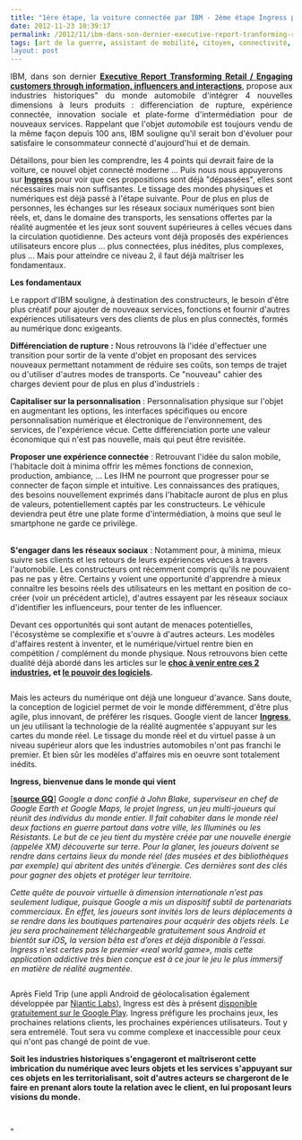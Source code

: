 ```yaml
---
title: "1ère étape, la voiture connectée par IBM - 2ème étape Ingress par Google"
date: 2012-11-23 10:39:17
permalink: /2012/11/ibm-dans-son-dernier-executive-report-tranforming-retail-engaging-customers-through-information-influencers-and-interacti.html
tags: [art de la guerre, assistant de mobilité, citoyen, connectivité, économie de l'expérience, google, innovation, intelligence collective, internet, internet des objets, pensée complexe]
layout: post
---
```


<p style="text-align: justify">IBM, dans son dernier <strong><a href="http://www-935.ibm.com/services/us/gbs/thoughtleadership/ibv-transforming-automotive-retail.html" target="_blank">Executive Report Transforming Retail / Engaging customers through information, influencers and interactions</a></strong>, propose aux industries historiques" du monde automobile d'intégrer 4 nouvelles dimensions à leurs produits : differenciation de rupture, expérience connectée, innovation sociale et plate-forme d'intermédiation pour de nouveaux services. Rappelant que l'objet <em>automobile</em> est toujours vendu de la même façon depuis 100 ans, IBM souligne qu'il serait bon d'évoluer pour satisfaire le consommateur connecté d'aujourd'hui et de demain.</p> <p style=""text-align: justify"">Détaillons, pour bien les comprendre, les 4 points qui devrait faire de la voiture, ce nouvel objet connecté moderne ... Puis nous nous appuyerons sur <strong><a href=""https://play.google.com/store/apps/details?id=com.nianticproject.ingress"" target=""_blank"">Ingress</a></strong> pour voir que ces propositions sont déjà "dépassées", elles sont nécessaires mais non suffisantes. Le tissage des mondes physiques et numériques est déjà passé à l'étape suivante. Pour de plus en plus de personnes, les échanges sur les réseaux sociaux numériques sont bien réels, et, dans le domaine des transports, les sensations offertes par la réalité augmentée et les jeux sont souvent supérieures à celles vécues dans la circulation quotidienne. Des acteurs vont déjà proposés des expériences utilisateurs encore plus ... plus connectées, plus inédites, plus complexes, plus ... Mais pour atteindre ce niveau 2, il faut déjà maîtriser les fondamentaux.</p>   <!--more-->  <p style=""text-align: justify""><strong>Les fondamentaux</strong></p> <p style=""text-align: justify"">Le rapport d'IBM souligne, à destination des constructeurs, le besoin d'être plus créatif pour ajouter de nouveaux services, fonctions et fournir d'autres expériences utilisateurs vers des clients de plus en plus connectés, formés au numérique donc exigeants.</p> <p style=""text-align: justify""> <a class=""asset-img-link"" href="https://gabrielplassat.github.io/transportsdufutur/wp-content/uploads/sites/6/old/6a0120a66d2ad4970b017c33de95ee970b-pi.jpg""><img alt=""Ibm1"" border=""0"" class=""asset  asset-image at-xid-6a0120a66d2ad4970b017c33de95ee970b image-full"" src=""/wp-content/uploads/sites/6/old/6a0120a66d2ad4970b017c33de95ee970b-800wi.jpg"" title=""Ibm1"" /></a><br /><strong>Différenciation de rupture :</strong> Nous retrouvons là l'idée d'effectuer une transition pour sortir de la vente d'objet en proposant des services nouveaux permettant notamment de réduire ses coûts, son temps de trajet ou d'utiliser d'autres modes de transports. Ce "nouveau" cahier des charges devient pour de plus en plus d'industriels :</p> <p style=""text-align: justify""> <a class=""asset-img-link"" href="https://gabrielplassat.github.io/transportsdufutur/wp-content/uploads/sites/6/old/6a0120a66d2ad4970b017c33de9a83970b-pi.jpg""><img alt=""Ibm2"" border=""0"" class=""asset  asset-image at-xid-6a0120a66d2ad4970b017c33de9a83970b image-full"" src=""/wp-content/uploads/sites/6/old/6a0120a66d2ad4970b017c33de9a83970b-800wi.jpg"" title=""Ibm2"" /></a><br /><strong>Capitaliser sur la personnalisation</strong> : Personnalisation physique sur l'objet en augmentant les options, les interfaces spécifiques ou encore personnalisation numérique et électronique de l'environnement, des services, de l'expérience vécue. Cette différenciation porte une valeur économique qui n'est pas nouvelle, mais qui peut être revisitée.</p> <p style=""text-align: justify""><strong>Proposer une expérience connectée</strong> : Retrouvant l'idée du salon mobile, l'habitacle doit à minima offrir les mêmes fonctions de connexion, production, ambiance, ... Les IHM ne pourront que progresser pour se connecter de façon simple et intuitive. Les connaissances des pratiques, des besoins nouvellement exprimés dans l'habitacle auront de plus en plus de valeurs, potentiellement captés par les constructeurs. Le véhicule deviendra peut être une plate forme d'intermédiation, à moins que seul le smartphone ne garde ce privilège. </p> <p style=""text-align: justify"">  <a class=""asset-img-link"" href="https://gabrielplassat.github.io/transportsdufutur/wp-content/uploads/sites/6/old/6a0120a66d2ad4970b017d3e0d79ba970c-pi.jpg""><img alt=""Ibm3"" border=""0"" class=""asset  asset-image at-xid-6a0120a66d2ad4970b017d3e0d79ba970c image-full"" src=""/wp-content/uploads/sites/6/old/6a0120a66d2ad4970b017d3e0d79ba970c-800wi.jpg"" title=""Ibm3"" /></a><br /><strong>S'engager dans les réseaux sociaux</strong> : Notamment pour, à minima, mieux suivre ses clients et les retours de leurs expériences vécues à travers l'automobile. Les constructeurs ont récemment compris qu'ils ne pouvaient pas ne pas y être. Certains y voient une opportunité d'apprendre à mieux connaître les besoins réels des utilisateurs en les mettant en position de co-créer (voir un précédent article), d'autres essayent par les réseaux sociaux d'identifier les influenceurs, pour tenter de les influencer.</p> <p style=""text-align: justify"">Devant ces opportunités qui sont autant de menaces potentielles, l'écosystème se complexifie et s'ouvre à d'autres acteurs. Les modèles d'affaires restent à inventer, et le numérique/virtuel rentre bien en compétition / complément du monde physique. Nous retrouvons bien cette dualité déjà abordé dans les articles sur le <strong><a href="https://gabrielplassat.github.io/transportsdufutur/2012/09/lindustrie-automobile-a-choisi-de-concevoir-developper-et-commercialiser-des-produits-qui-sadaptent-a-tous-les-territoires.html"" target=""_blank"">choc à venir entre ces 2 industries</a>, et <a href="https://gabrielplassat.github.io/transportsdufutur/2012/11/le-logiciel-devore-le-monde-quand-les-codes-dominent-les-objets.html"" target=""_blank"">le pouvoir des logiciels</a>.</strong></p> <p style=""text-align: justify""> <a class=""asset-img-link"" href="https://gabrielplassat.github.io/transportsdufutur/wp-content/uploads/sites/6/old/6a0120a66d2ad4970b017ee582683d970d-pi.jpg""><img alt=""Ibm4"" border=""0"" class=""asset  asset-image at-xid-6a0120a66d2ad4970b017ee582683d970d image-full"" src=""/wp-content/uploads/sites/6/old/6a0120a66d2ad4970b017ee582683d970d-800wi.jpg"" title=""Ibm4"" /></a></p> <p style=""text-align: justify"">Mais les acteurs du numérique ont déjà une longueur d'avance. Sans doute, la conception de logiciel permet de voir le monde différemment, d'être plus agile, plus innovant, de préférer les risques. Google vient de lancer <strong><a href=""http://www.join-ingress.fr/"" target=""_blank"">Ingress</a></strong>, un jeu utilisant la technologie de la réalité augmentée s'appuyant sur les cartes du monde réel. Le tissage du monde réel et du virtuel passe à un niveau supérieur alors que les industries automobiles n'ont pas franchi le premier. Et bien sûr les modèles d'affaires mis en oeuvre sont totalement inédits.</p> <p style=""text-align: justify""><strong>Ingress, bienvenue dans le monde qui vient</strong></p> <p style=""text-align: justify"">[<strong><a href=""http://www.gqmagazine.fr/culture-web/ca-buzze/articles/ingress-le-reality-game-de-google/16676"" target=""_blank"">source GQ</a></strong>] <em>Google a donc confié à John Blake, superviseur en chef de Google Earth et Google Maps, le projet Ingress, un jeu multi-joueurs qui réunit des individus du monde entier. Il fait cohabiter dans le monde réel deux factions en guerre partout dans votre ville, les Illuminés ou les Résistants. Le but de ce jeu tient du mystère créée par une nouvelle énergie (appelée XM) découverte sur terre. Pour la glaner, les joueurs doivent se rendre dans certains lieux du monde réel (des musées et des bibliothèques par exemple) qui abritent des unités d’énergie. Ces dernières sont des clés pour gagner des objets et protéger leur territoire.</em></p> <p style=""text-align: justify""><em>Cette quête de pouvoir virtuelle à dimension internationale n’est pas seulement ludique, puisque Google a mis un dispositif subtil de partenariats commerciaux. En effet, les joueurs sont invités lors de leurs déplacements à se rendre dans les boutiques partenaires pour acquérir des objets réels. Le jeu sera prochainement téléchargeable gratuitement sous Androïd et bientôt su<strong>r </strong>iOS<strong>,</strong> la version bêta est d’ores et déjà disponible à l’essai. Ingress n'est certes pas le premier «real world game», mais cette application addictive très bien conçue est à ce jour le jeu le plus immersif en matière de réalité augmentée.</em></p> <p style=""text-align: justify""> <a class=""asset-img-link"" href="https://gabrielplassat.github.io/transportsdufutur/wp-content/uploads/sites/6/old/6a0120a66d2ad4970b017ee58754fa970d-pi.jpg""><img alt=""Ingress1"" border=""0"" class=""asset  asset-image at-xid-6a0120a66d2ad4970b017ee58754fa970d image-full"" src=""/wp-content/uploads/sites/6/old/6a0120a66d2ad4970b017ee58754fa970d-800wi.jpg"" title=""Ingress1"" /></a></p> <p style=""text-align: justify"">Après Field Trip (une appli Android de géolocalisation également développée par <a href=""http://www.presse-citron.net/google-revele-lexistence-dun-mysterieux-projet-baptise-niantic-project"" target=""_blank"">Niantic Labs</a>), Ingress est dès à présent <a href=""http://www.ingress.com/"" target=""_blank"">disponible gratuitement sur le Google Play</a>. Ingress préfigure les prochains jeux, les prochaines relations clients, les prochaines expériences utilisateurs. Tout y sera entremélé. Tout sera vu comme complexe et inaccessible pour ceux qui n'ont pas changé de point de vue. </p> <p style=""text-align: justify""><strong>Soit les industries historiques s'engageront et maîtriseront cette imbrication du numérique avec leurs objets et les services s'appuyant sur ces objets en les territorialisant, soit d'autres acteurs se chargeront de le faire en prenant alors toute la relation avec le client, en lui proposant leurs visions du monde.</strong></p> <p style=""text-align: justify""> </p>"
